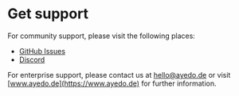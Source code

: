 # Get support

For community support, please visit the following places:

- [GitHub Issues](https://github.com/polycrate/polycrate/issues)
- [Discord](https://discord.gg/8cQZfXWeXP)

For enterprise support, please contact us at [hello@ayedo.de](mailto:hello@ayedo.de) or visit [www.ayedo.de](https://www.ayedo.de) for further information.